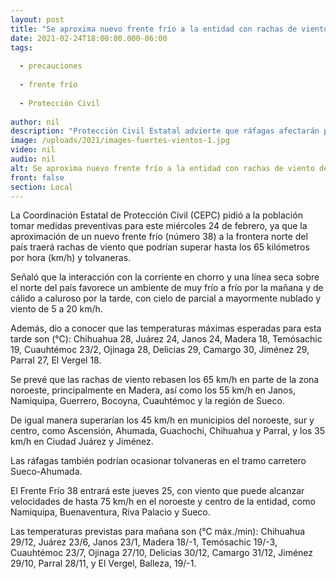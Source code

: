 ```yaml
---
layout: post
title: "Se aproxima nuevo frente frío a la entidad con rachas de viento de hasta 65 km/h  "
date: 2021-02-24T18:00:00.000-06:00
tags:
  
  - precauciones
  
  - frente frío
  
  - Protección Civil
  
author: nil
description: "Protección Civil Estatal advierte que ráfagas afectarán principalmente a Madera, Janos, Namiquipa, Guerrero, Bocoyna, Cuauhtémoc, Ascensión, Ahumada, Guachochi, Chihuahua, Parral, Ciudad Juárez y Jiménez"
image: /uploads/2021/images-fuertes-vientos-1.jpg
video: nil
audio: nil
alt: Se aproxima nuevo frente frío a la entidad con rachas de viento de hasta 65 km/h  
front: false
section: Local
---
```


La Coordinación Estatal de Protección Civil (CEPC) pidió a la población tomar medidas preventivas para este miércoles 24 de febrero, ya que la aproximación de un nuevo frente frío (número 38) a la frontera norte del país traerá rachas de viento que podrían superar hasta los 65 kilómetros por hora (km/h) y tolvaneras.

Señaló que la interacción con la corriente en chorro y una línea seca sobre el norte del país favorece un ambiente de muy frío a frío por la mañana y de cálido a caluroso por la tarde, con cielo de parcial a mayormente nublado y viento de 5 a 20 km/h.

Además, dio a conocer que las temperaturas máximas esperadas para esta tarde son (°C): Chihuahua 28, Juárez 24, Janos 24, Madera 18, Temósachic 19, Cuauhtémoc 23/2, Ojinaga 28, Delicias 29, Camargo 30, Jiménez 29, Parral 27, El Vergel 18.

Se prevé que las rachas de viento rebasen los 65 km/h en parte de la zona noroeste, principalmente en Madera, así como los 55 km/h en Janos, Namiquipa, Guerrero, Bocoyna, Cuauhtémoc y la región de Sueco.

De igual manera superarían los 45 km/h en municipios del noroeste, sur y centro, como Ascensión, Ahumada, Guachochi, Chihuahua y Parral, y los 35 km/h en Ciudad Juárez y Jiménez.

Las ráfagas también podrían ocasionar tolvaneras en el tramo carretero Sueco-Ahumada.

El Frente Frío 38 entrará este jueves 25, con viento que puede alcanzar velocidades de hasta 75 km/h en el noroeste y centro de la entidad, como Namiquipa, Buenaventura, Riva Palacio y Sueco.

Las temperaturas previstas para mañana son (°C máx./min): Chihuahua 29/12, Juárez 23/6, Janos 23/1, Madera 18/-1, Temósachic 19/-3, Cuauhtémoc 23/7, Ojinaga 27/10, Delicias 30/12, Camargo 31/12, Jiménez 29/10, Parral 28/11, y El Vergel, Balleza, 19/-1.
